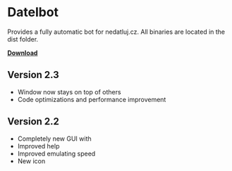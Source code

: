 # Datelbot
Provides a fully automatic bot for nedatluj.cz. All binaries are located in the dist folder.

[**Download**](https://github.com/JakubBlaha/Datelbot/releases/download/v2.3/Datelbot.exe)

## Version 2.3
 - Window now stays on top of others
 - Code optimizations and performance improvement
## Version 2.2
 - Completely new GUI with
 - Improved help
 - Improved emulating speed
 - New icon
